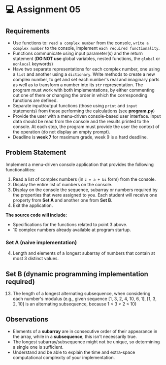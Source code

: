 # :computer: Assignment 05

## Requirements
- Use functions to: `read a complex number` from the console, `write a complex number` to the console, implement `each required functionality`.
- Functions communicate using input parameter(s) and the return statement (**DO NOT use** global variables, nested functions, the `global` or `nonlocal` keywords)
- Have two separate representations for each complex number, one using a `list` and another using a `dictionary`. Write methods to create a new complex number, to get and set each number's real and imaginary parts as well as to transform a number into its `str` representation. The program must work with both implementations, by either commenting out one of them or changing the order in which the corresponding functions are defined.
- Separate input/output functions (those using `print` and `input` statements) from those performing the calculations (see **program.py**)
- Provide the user with a menu-driven console-based user interface. Input data should be read from the console and the results printed to the console. At each step, the program must provide the user the context of the operation (do not display an empty prompt).
- Deadline is **week 7** for maximum grade, week 9 is a hard deadline.

## Problem Statement
Implement a menu-driven console application that provides the following functionalities:
1. Read a list of complex numbers (in `z = a + bi` form) from the console.
2. Display the entire list of numbers on the console.
3. Display on the console the sequence, subarray or numbers required by the properties that were assigned to you. Each student will receive one property from **Set A** and another one from **Set B**.
4. Exit the application.

**The source code will include:**
- Specifications for the functions related to point 3 above. 
- 10 complex numbers already available at program startup.

### Set A (naive implementation)
4. Length and elements of a longest subarray of numbers that contain at most 3 distinct values.

## Set B (dynamic programming implementation required)
13. The length of a longest alternating subsequence, when considering each number's modulus (e.g., given sequence [1, 3, 2, 4, 10, 6, 1], [1, 3, 2, 10] is an alternating subsequence, because 1 < 3 > 2 < 10)

## Observations
- Elements of a **subarray** are in consecutive order of their appearance in the array, while in a **subsequence**, this isn't necessarily true.
- The longest subarray/subsequence might not be unique, so determining a single one is sufficient.
- Understand and be able to explain the time and extra-space computational complexity of your implementation. 
